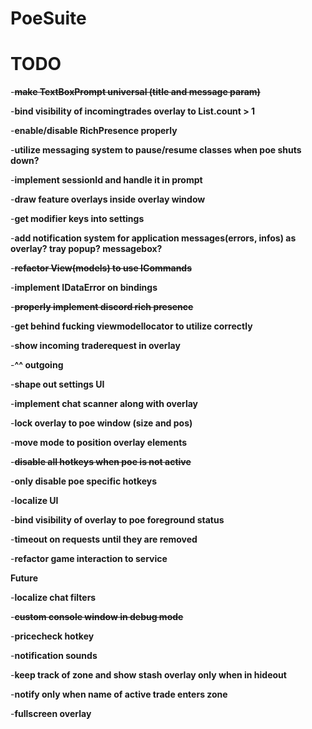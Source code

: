 # PoeSuite

# TODO

-**~~make TextBoxPrompt universal (title and message param)~~**

-**bind visibility of incomingtrades overlay to List.count > 1**

-**enable/disable RichPresence properly**

-**utilize messaging system to pause/resume classes when poe shuts down?**

-**implement sessionId and handle it in prompt**

-**draw feature overlays inside overlay window**

-**get modifier keys into settings**

-**add notification system for application messages(errors, infos) as overlay? tray popup? messagebox?**

-**~~refactor View(models) to use ICommands~~**

-**implement IDataError on bindings**

-**~~properly implement discord rich presence~~**

-**get behind fucking viewmodellocator to utilize correctly**

-**show incoming traderequest in overlay**

-**^^ outgoing**

-**shape out settings UI**

-**implement chat scanner along with overlay**

-**lock overlay to poe window (size and pos)**

-**move mode to position overlay elements**

-**~~disable all hotkeys when poe is not active~~**

-**only disable poe specific hotkeys**

-**localize UI**

-**bind visibility of overlay to poe foreground status**

-**timeout on requests until they are removed**

-**refactor game interaction to service**



**__Future__**

-**localize chat filters**

-**~~custom console window in debug mode~~**

-**pricecheck hotkey**

-**notification sounds**

-**keep track of zone and show stash overlay only when in hideout**

-**notify only when name of active trade enters zone**

-**fullscreen overlay**
 
